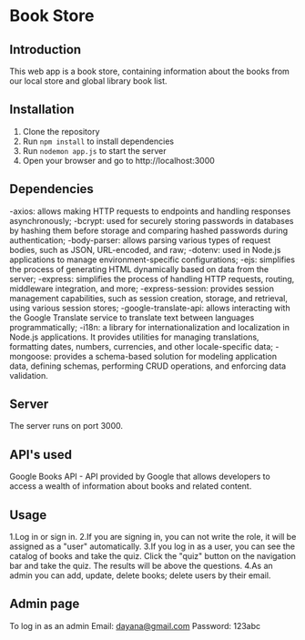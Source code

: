 # Book Store

## Introduction
This web app is a book store, containing information about the books from our local store and global library book list.

## Installation
1. Clone the repository
2. Run `npm install` to install dependencies
3. Run `nodemon app.js` to start the server
4. Open your browser and go to http://localhost:3000

## Dependencies
-axios: allows making HTTP requests to endpoints and handling responses asynchronously;
-bcrypt: used for securely storing passwords in databases by hashing them before storage and comparing hashed passwords during authentication;
-body-parser: allows parsing various types of request bodies, such as JSON, URL-encoded, and raw;
-dotenv: used in Node.js applications to manage environment-specific configurations;
-ejs: simplifies the process of generating HTML dynamically based on data from the server;
-express: simplifies the process of handling HTTP requests, routing, middleware integration, and more;
-express-session: provides session management capabilities, such as session creation, storage, and retrieval, using various session stores;
-google-translate-api: allows interacting with the Google Translate service to translate text between languages programmatically;
-i18n: a library for internationalization and localization in Node.js applications. It provides utilities for managing translations, formatting dates, numbers, currencies, and other locale-specific data;
-mongoose: provides a schema-based solution for modeling application data, defining schemas, performing CRUD operations, and enforcing data validation.

## Server
The server runs on port 3000.

## API's used
Google Books API - API provided by Google that allows developers to access a wealth of information about books and related content.

## Usage
1.Log in or sign in.
2.If you are signing in, you can not write the role, it will be assigned as a "user" automatically.
3.If you log in as a user, you can see the catalog of books and take the quiz. Click the "quiz" button on the navigation bar and take the quiz. The results will be above the questions.
4.As an admin you can add, update, delete books; delete users by their email.

## Admin page
To log in as an admin 
Email: dayana@gmail.com
Password: 123abc


